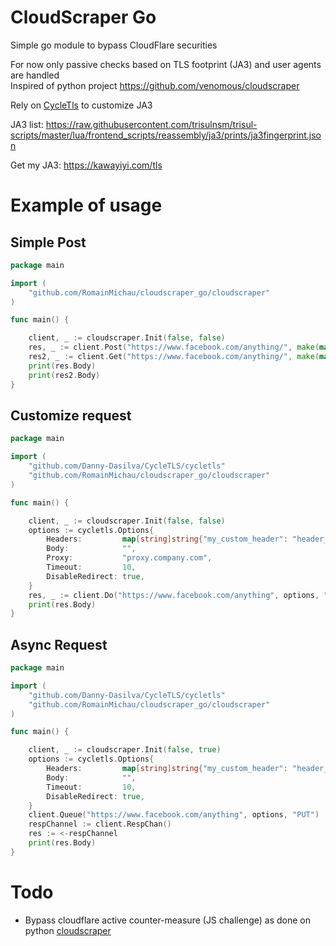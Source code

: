 # CloudScraper Go

Simple go module to bypass CloudFlare securities

For now only passive checks based on TLS footprint (JA3) and user agents are handled  
Inspired of python project https://github.com/venomous/cloudscraper

Rely on [CycleTls](https://github.com/Danny-Dasilva/CycleTLS) to customize JA3

JA3 list:
https://raw.githubusercontent.com/trisulnsm/trisul-scripts/master/lua/frontend_scripts/reassembly/ja3/prints/ja3fingerprint.json

Get my JA3: https://kawayiyi.com/tls
# Example of usage
## Simple Post
```go
package main

import (
	"github.com/RomainMichau/cloudscraper_go/cloudscraper"
)

func main() {

	client, _ := cloudscraper.Init(false, false)
	res, _ := client.Post("https://www.facebook.com/anything/", make(map[string]string), "")
	res2, _ := client.Get("https://www.facebook.com/anything/", make(map[string]string), "")
	print(res.Body)
	print(res2.Body)
}
```
## Customize request
```go
package main

import (
	"github.com/Danny-Dasilva/CycleTLS/cycletls"
	"github.com/RomainMichau/cloudscraper_go/cloudscraper"
)

func main() {

	client, _ := cloudscraper.Init(false, false)
	options := cycletls.Options{
		Headers:         map[string]string{"my_custom_header": "header_value"},
		Body:            "",
		Proxy:           "proxy.company.com",
		Timeout:         10,
		DisableRedirect: true,
	}
	res, _ := client.Do("https://www.facebook.com/anything", options, "PUT")
	print(res.Body)
}
```
## Async Request
```go
package main

import (
	"github.com/Danny-Dasilva/CycleTLS/cycletls"
	"github.com/RomainMichau/cloudscraper_go/cloudscraper"
)

func main() {

	client, _ := cloudscraper.Init(false, true)
	options := cycletls.Options{
		Headers:         map[string]string{"my_custom_header": "header_value"},
		Body:            "",
		Timeout:         10,
		DisableRedirect: true,
	}
	client.Queue("https://www.facebook.com/anything", options, "PUT")
	respChannel := client.RespChan()
	res := <-respChannel
	print(res.Body)
}

```

# Todo
- Bypass cloudflare active counter-measure (JS challenge) as done on python [cloudscraper](https://github.com/venomous/cloudscraper) 
